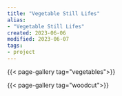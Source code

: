 ```yaml
---
title: "Vegetable Still Lifes"
alias:
- "Vegetable Still Lifes"
created: 2023-06-06
modified: 2023-06-07
tags:
- project
---
```


{{< page-gallery tag="vegetables">}} 

{{< page-gallery tag="woodcut">}} 